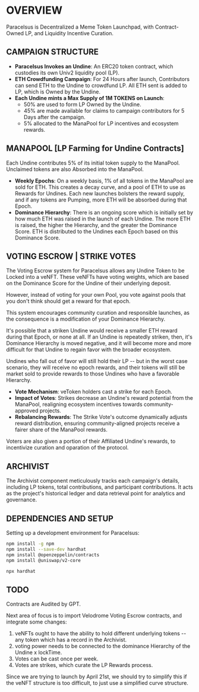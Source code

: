 # OVERVIEW

Paracelsus is Decentralized a Meme Token Launchpad, with Contract-Owned LP, and Liquidity Incentive Curation.

## CAMPAIGN STRUCTURE

- **Paracelsus Invokes an Undine**: An ERC20 token contract, which custodies its own Univ2 liquidity pool (LP).
- **ETH Crowdfunding Campaign**: For 24 Hours after launch, Contributors can send ETH to the Undine to crowdfund LP. All ETH sent is added to LP, which is Owned by the Undine.
- **Each Undine mints a Max Supply of 1M TOKENS on Launch**:
  - 50% are used to form LP Owned by the Undine.
  - 45% are made available for claims to campaign contributors for 5 Days after the campaign.
  - 5% allocated to the ManaPool for LP incentives and ecosystem rewards.

## MANAPOOL [LP Farming for Undine Contracts]

Each Undine contributes 5% of its initial token supply to the ManaPool. Unclaimed tokens are also Absorbed into the ManaPool.

- **Weekly Epochs**: On a weekly basis, 1% of all tokens in the ManaPool are sold for ETH. This creates a decay curve, and a pool of ETH to use as Rewards for Undines. Each new launches bolsters the reward supply, and if any tokens are Pumping, more ETH will be absorbed during that Epoch.
- **Dominance Hierarchy**: There is an ongoing score which is initially set by how much ETH was raised in the launch of each Undine. The more ETH is raised, the higher the Hierarchy, and the greater the Dominance Score. ETH is distributed to the Undines each Epoch based on this Dominance Score.

## VOTING ESCROW | STRIKE VOTES

The Voting Escrow system for Paracelsus allows any Undine Token to be Locked into a veNFT. These veNFTs have voting weights, which are based on the Dominance Score for the Undine of their underlying deposit.

However, instead of voting for your own Pool, you vote against pools that you don't think should get a reward for that epoch.

This system encourages community curation and responsible launches, as the consequence is a modification of your Dominance Hierarchy.

It's possible that a striken Undine would receive a smaller ETH reward during that Epoch, or none at all. If an Undine is repeatedly striken, then, it's Dominance Hierarchy is moved negative, and it will become more and more difficult for that Undine to regain favor with the broader ecosystem.

Undines who fall out of favor will still hold their LP -- but in the worst case scenario, they will receive no epoch rewards, and their tokens will still be market sold to provide rewards to those Undines who have a favorable Hierarchy.

- **Vote Mechanism**: veToken holders cast a strike for each Epoch.
- **Impact of Votes**: Strikes decrease an Undine's reward potential from the ManaPool, realigning ecosystem incentives towards community-approved projects.
- **Rebalancing Rewards**: The Strike Vote's outcome dynamically adjusts reward distribution, ensuring community-aligned projects receive a fairer share of the ManaPool rewards.

Voters are also given a portion of their Affiliated Undine's rewards, to incentivize curation and oparation of the protocol.

## ARCHIVIST

The Archivist component meticulously tracks each campaign's details, including LP tokens, total contributions, and participant contributions. It acts as the project's historical ledger and data retrieval point for analytics and governance.

## DEPENDENCIES AND SETUP

Setting up a development environment for Paracelsus:

```bash
npm install -g npm
npm install --save-dev hardhat
npm install @openzeppelin/contracts
npm install @uniswap/v2-core
```

```bash
npx hardhat
```

## TODO

Contracts are Audited by GPT.

Next area of focus is to import Velodrome Voting Escrow contracts, and integrate some changes:

1) veNFTs ought to have the ability to hold different underlying tokens -- any token which has a record in the Archivist.
2) voting power needs to be connected to the dominance Hierarchy of the Undine x lockTime.
3) Votes can be cast once per week.
4) Votes are strikes, which curate the LP Rewards process.

Since we are trying to launch by April 21st, we should try to simplify this if the veNFT structure is too difficult, to just use a simplified curve structure.

